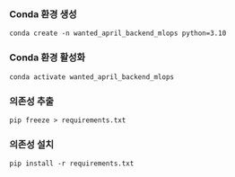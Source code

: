 ### Conda 환경 생성
```
conda create -n wanted_april_backend_mlops python=3.10
```

### Conda 환경 활성화
```
conda activate wanted_april_backend_mlops
```

### 의존성 추출
```
pip freeze > requirements.txt
```

### 의존성 설치
```
pip install -r requirements.txt 
```
